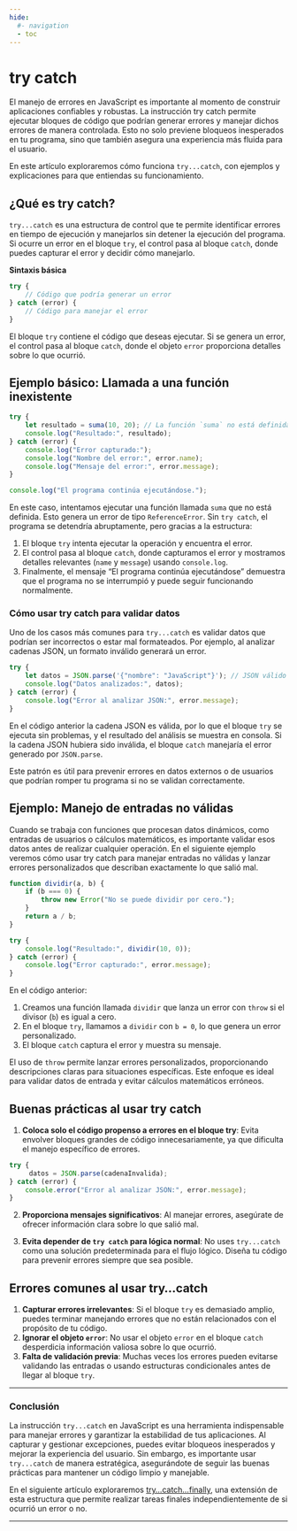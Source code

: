 ```yaml
---
hide:
  #- navigation
  - toc
---
```


<link rel="stylesheet" href="../../assets/stylesheets/javascript.css">

# **try catch**

El manejo de errores en JavaScript es importante al momento de construir aplicaciones confiables y robustas. La instrucción try catch permite ejecutar bloques de código que podrían generar errores y manejar dichos errores de manera controlada. Esto no solo previene bloqueos inesperados en tu programa, sino que también asegura una experiencia más fluida para el usuario.

En este artículo exploraremos cómo funciona `try...catch`, con ejemplos y explicaciones para que entiendas su funcionamiento.

## **¿Qué es try catch?**

`try...catch` es una estructura de control que te permite identificar errores en tiempo de ejecución y manejarlos sin detener la ejecución del programa. Si ocurre un error en el bloque `try`, el control pasa al bloque `catch`, donde puedes capturar el error y decidir cómo manejarlo.

**Sintaxis básica**

```js linenums="1" title="javascript"
try {
    // Código que podría generar un error
} catch (error) {
    // Código para manejar el error
}
```

El bloque `try` contiene el código que deseas ejecutar. Si se genera un error, el control pasa al bloque `catch`, donde el objeto `error` proporciona detalles sobre lo que ocurrió.

## **Ejemplo básico: Llamada a una función inexistente**

```js linenums="1" title="javascript"
try {
    let resultado = suma(10, 20); // La función `suma` no está definida
    console.log("Resultado:", resultado);
} catch (error) {
    console.log("Error capturado:");
    console.log("Nombre del error:", error.name);
    console.log("Mensaje del error:", error.message);
}

console.log("El programa continúa ejecutándose.");
```

En este caso, intentamos ejecutar una función llamada `suma` que no está definida. Esto genera un error de tipo `ReferenceError`. Sin `try catch`, el programa se detendría abruptamente, pero gracias a la estructura:

  1. El bloque `try` intenta ejecutar la operación y encuentra el error.
  2. El control pasa al bloque `catch`, donde capturamos el error y mostramos detalles relevantes (`name` y `message`) usando `console.log`.
  3. Finalmente, el mensaje “El programa continúa ejecutándose” demuestra que el programa no se interrumpió y puede seguir funcionando normalmente.

### **Cómo usar try catch para validar datos**

Uno de los casos más comunes para `try...catch` es validar datos que podrían ser incorrectos o estar mal formateados. Por ejemplo, al analizar cadenas JSON, un formato inválido generará un error.

```js linenums="1" title="javascript"
try {
    let datos = JSON.parse('{"nombre": "JavaScript"}'); // JSON válido
    console.log("Datos analizados:", datos);
} catch (error) {
    console.log("Error al analizar JSON:", error.message);
}
```

En el código anterior la cadena JSON es válida, por lo que el bloque `try` se ejecuta sin problemas, y el resultado del análisis se muestra en consola. Si la cadena JSON hubiera sido inválida, el bloque `catch` manejaría el error generado por `JSON.parse`.

Este patrón es útil para prevenir errores en datos externos o de usuarios que podrían romper tu programa si no se validan correctamente.

## **Ejemplo: Manejo de entradas no válidas**

Cuando se trabaja con funciones que procesan datos dinámicos, como entradas de usuarios o cálculos matemáticos, es importante validar esos datos antes de realizar cualquier operación. En el siguiente ejemplo veremos cómo usar try catch para manejar entradas no válidas y lanzar errores personalizados que describan exactamente lo que salió mal.

```js linenums="1" title="javascript"
function dividir(a, b) {
    if (b === 0) {
        throw new Error("No se puede dividir por cero.");
    }
    return a / b;
}

try {
    console.log("Resultado:", dividir(10, 0));
} catch (error) {
    console.log("Error capturado:", error.message);
}
```

En el código anterior:

  1. Creamos una función llamada `dividir` que lanza un error con `throw` si el divisor (`b`) es igual a cero.
  2. En el bloque `try`, llamamos a `dividir` con `b = 0`, lo que genera un error personalizado.
  3. El bloque `catch` captura el error y muestra su mensaje.

El uso de `throw` permite lanzar errores personalizados, proporcionando descripciones claras para situaciones específicas. Este enfoque es ideal para validar datos de entrada y evitar cálculos matemáticos erróneos.

## **Buenas prácticas al usar try catch**

  1. **Coloca solo el código propenso a errores en el bloque try**: Evita envolver bloques grandes de código innecesariamente, ya que dificulta el manejo específico de errores.

```js linenums="1" title="javascript"
try {
     datos = JSON.parse(cadenaInvalida);
} catch (error) {
    console.error("Error al analizar JSON:", error.message);
}
```

  2. **Proporciona mensajes significativos**: Al manejar errores, asegúrate de ofrecer información clara sobre lo que salió mal.

  3. **Evita depender de `try catch` para lógica normal**: No uses `try...catch` como una solución predeterminada para el flujo lógico. Diseña tu código para prevenir errores siempre que sea posible.

## **Errores comunes al usar try…catch**

  1. **Capturar errores irrelevantes**: Si el bloque `try` es demasiado amplio, puedes terminar manejando errores que no están relacionados con el propósito de tu código.
  2. **Ignorar el objeto `error`**: No usar el objeto `error` en el bloque `catch` desperdicia información valiosa sobre lo que ocurrió.
  3. **Falta de validación previa**: Muchas veces los errores pueden evitarse validando las entradas o usando estructuras condicionales antes de llegar al bloque `try`.

***

### **Conclusión**

La instrucción `try...catch` en JavaScript es una herramienta indispensable para manejar errores y garantizar la estabilidad de tus aplicaciones. Al capturar y gestionar excepciones, puedes evitar bloqueos inesperados y mejorar la experiencia del usuario. Sin embargo, es importante usar `try...catch` de manera estratégica, asegurándote de seguir las buenas prácticas para mantener un código limpio y manejable.

En el siguiente artículo exploraremos [try…catch…finally](../try-catch-finally/), una extensión de esta estructura que permite realizar tareas finales independientemente de si ocurrió un error o no.

***

<br>

